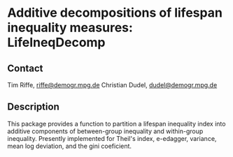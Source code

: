# Additive decompositions of lifespan inequality measures: LifeIneqDecomp

## Contact

Tim Riffe, riffe@demogr.mpg.de
Christian Dudel, dudel@demogr.mpg.de

## Description

This package provides a function to partition a lifespan inequality index into additive components of between-group inequality and within-group inequality. Presently implemented for Theil's index, e-edagger, variance, mean log deviation, and the gini coeficient. 


